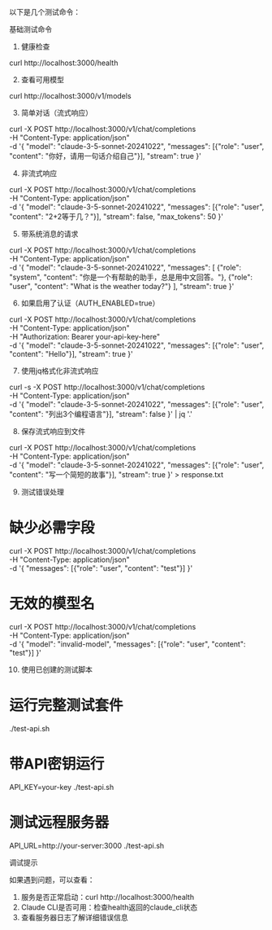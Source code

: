  以下是几个测试命令：

  基础测试命令

  1. 健康检查

  curl http://localhost:3000/health

  2. 查看可用模型

  curl http://localhost:3000/v1/models

  3. 简单对话（流式响应）

  curl -X POST http://localhost:3000/v1/chat/completions \
    -H "Content-Type: application/json" \
    -d '{
      "model": "claude-3-5-sonnet-20241022",
      "messages": [{"role": "user", "content": "你好，请用一句话介绍自己"}],
      "stream": true
    }'

  4. 非流式响应

  curl -X POST http://localhost:3000/v1/chat/completions \
    -H "Content-Type: application/json" \
    -d '{
      "model": "claude-3-5-sonnet-20241022",
      "messages": [{"role": "user", "content": "2+2等于几？"}],
      "stream": false,
      "max_tokens": 50
    }'

  5. 带系统消息的请求

  curl -X POST http://localhost:3000/v1/chat/completions \
    -H "Content-Type: application/json" \
    -d '{
      "model": "claude-3-5-sonnet-20241022",
      "messages": [
        {"role": "system", "content": "你是一个有帮助的助手，总是用中文回答。"},
        {"role": "user", "content": "What is the weather today?"}
      ],
      "stream": true
    }'

  6. 如果启用了认证（AUTH_ENABLED=true）

  curl -X POST http://localhost:3000/v1/chat/completions \
    -H "Content-Type: application/json" \
    -H "Authorization: Bearer your-api-key-here" \
    -d '{
      "model": "claude-3-5-sonnet-20241022",
      "messages": [{"role": "user", "content": "Hello"}],
      "stream": true
    }'

  7. 使用jq格式化非流式响应

  curl -s -X POST http://localhost:3000/v1/chat/completions \
    -H "Content-Type: application/json" \
    -d '{
      "model": "claude-3-5-sonnet-20241022",
      "messages": [{"role": "user", "content": "列出3个编程语言"}],
      "stream": false
    }' | jq '.'

  8. 保存流式响应到文件

  curl -X POST http://localhost:3000/v1/chat/completions \
    -H "Content-Type: application/json" \
    -d '{
      "model": "claude-3-5-sonnet-20241022",
      "messages": [{"role": "user", "content": "写一个简短的故事"}],
      "stream": true
    }' > response.txt

  9. 测试错误处理

  # 缺少必需字段
  curl -X POST http://localhost:3000/v1/chat/completions \
    -H "Content-Type: application/json" \
    -d '{
      "messages": [{"role": "user", "content": "test"}]
    }'

  # 无效的模型名
  curl -X POST http://localhost:3000/v1/chat/completions \
    -H "Content-Type: application/json" \
    -d '{
      "model": "invalid-model",
      "messages": [{"role": "user", "content": "test"}]
    }'

  10. 使用已创建的测试脚本

  # 运行完整测试套件
  ./test-api.sh

  # 带API密钥运行
  API_KEY=your-key ./test-api.sh

  # 测试远程服务器
  API_URL=http://your-server:3000 ./test-api.sh

  调试提示

  如果遇到问题，可以查看：
  1. 服务是否正常启动：curl http://localhost:3000/health
  2. Claude CLI是否可用：检查health返回的claude_cli状态
  3. 查看服务器日志了解详细错误信息
